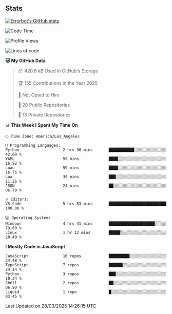 ## Stats
[![Errorbot's GitHub stats](https://github-readme-stats-errorbot1122s-projects.vercel.app/api?username=errorbot1122&show_icons=true&theme=city_lights&count_private=true)](https://github.com/anuraghazra/github-readme-stats)

<!--START_SECTION:waka-->
![Code Time](http://img.shields.io/badge/Code%20Time-84%20hrs%202%20mins-blue)

![Profile Views](http://img.shields.io/badge/Profile%20Views-4-blue)

![Lines of code](https://img.shields.io/badge/From%20Hello%20World%20I%27ve%20Written-3.6%20million%20lines%20of%20code-blue)

**🐱 My GitHub Data** 

> 📦 420.6 kB Used in GitHub's Storage 
 > 
> 🏆 155 Contributions in the Year 2025
 > 
> 🚫 Not Opted to Hire
 > 
> 📜 20 Public Repositories 
 > 
> 🔑 13 Private Repositories 
 > 
📊 **This Week I Spent My Time On** 

```text
🕑︎ Time Zone: America/Los_Angeles

💬 Programming Languages: 
Python                   2 hrs 30 mins       ███████████░░░░░░░░░░░░░░   42.68 % 
YAML                     59 mins             ████░░░░░░░░░░░░░░░░░░░░░   16.92 % 
Luau                     59 mins             ████░░░░░░░░░░░░░░░░░░░░░   16.76 % 
Lua                      39 mins             ███░░░░░░░░░░░░░░░░░░░░░░   11.26 % 
JSON                     24 mins             ██░░░░░░░░░░░░░░░░░░░░░░░   06.79 % 

🔥 Editors: 
VS Code                  5 hrs 53 mins       █████████████████████████   100.00 % 

💻 Operating System: 
Windows                  4 hrs 41 mins       ████████████████████░░░░░   79.60 % 
Linux                    1 hr 12 mins        █████░░░░░░░░░░░░░░░░░░░░   20.40 % 
```

**I Mostly Code in JavaScript** 

```text
JavaScript               10 repos            █████████░░░░░░░░░░░░░░░░   34.48 % 
TypeScript               7 repos             ██████░░░░░░░░░░░░░░░░░░░   24.14 % 
Python                   3 repos             ███░░░░░░░░░░░░░░░░░░░░░░   10.34 % 
Shell                    2 repos             ██░░░░░░░░░░░░░░░░░░░░░░░   06.90 % 
Liquid                   1 repo              █░░░░░░░░░░░░░░░░░░░░░░░░   03.45 % 
```




 Last Updated on 28/03/2025 14:26:15 UTC
<!--END_SECTION:waka-->
